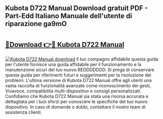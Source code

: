 ## Kubota D722 Manual Download gratuit PDF - Part-Edd Italiano Manuale dell'utente di riparazione ga9mO

# <h2><a href="http://dfbcn2.blite.top/?on=Kubota+D722+Manual">🔗Download 👉🔴 Kubota D722 Manual</a></h2>

[![Kubota D722 Manual download](https://i.imgur.com/lujVjoI.png)](http://dfbcn2.blite.top/?on=Kubota+D722+Manual)
Il tuo compagno affidabile questa guida per l'utente fornisce una guida affidabile per il funzionamento e la manutenzione sicuri del tuo nuovo REDDDDDDD. Si prega di conservare questa guida per riferimenti futuri e suggerimenti per la risoluzione dei problemi. L'ultima versione di Kubota D722 Manual offre agli utenti una vasta raccolta di funzionalità avanzate come riconoscimento dei gesti, Vivavoce, compatibilità multi-dispositivo e consigli personalizzati. Confidiamo che Kubota D722 Manual sia stata una risorsa accurata e dettagliata per i tuoi sforzi per conoscere le specifiche del tuo nuovo dispositivo. In caso di domande o dubbi, contattare il nostro team di assistenza clienti.

